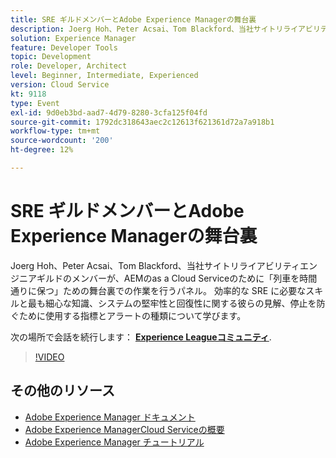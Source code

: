 ```yaml
---
title: SRE ギルドメンバーとAdobe Experience Managerの舞台裏
description: Joerg Hoh、Peter Acsai、Tom Blackford、当社サイトリライアビリティエンジニアギルドのメンバーが、AEMのas a Cloud Serviceのために「列車を時間通りに保つ」ための舞台裏での作業を行うパネル。 効率的な SRE に必要なスキルと最も細心な知識、システムの堅牢性と回復性に関する彼らの見解、停止を防ぐために使用する指標とアラートの種類について学びます。
solution: Experience Manager
feature: Developer Tools
topic: Development
role: Developer, Architect
level: Beginner, Intermediate, Experienced
version: Cloud Service
kt: 9118
type: Event
exl-id: 9d0eb3bd-aad7-4d79-8280-3cfa125f04fd
source-git-commit: 1792dc318643aec2c12613f621361d72a7a918b1
workflow-type: tm+mt
source-wordcount: '200'
ht-degree: 12%

---
```


# SRE ギルドメンバーとAdobe Experience Managerの舞台裏

Joerg Hoh、Peter Acsai、Tom Blackford、当社サイトリライアビリティエンジニアギルドのメンバーが、AEMのas a Cloud Serviceのために「列車を時間通りに保つ」ための舞台裏での作業を行うパネル。 効率的な SRE に必要なスキルと最も細心な知識、システムの堅牢性と回復性に関する彼らの見解、停止を防ぐために使用する指標とアラートの種類について学びます。

次の場所で会話を続行します： **[Experience Leagueコミュニティ](https://adobe.ly/2WoCVOU)**.

>[!VIDEO](https://video.tv.adobe.com/v/337527/?quality=12&learn=on&hidetitle=true)

## その他のリソース

- [Adobe Experience Manager ドキュメント](https://experienceleague.adobe.com/docs/experience-manager-cloud-service.html?lang=ja)
- [Adobe Experience ManagerCloud Serviceの概要](https://experienceleague.adobe.com/docs/experience-manager-cloud-service/overview/home.html?lang=ja)
- [Adobe Experience Manager チュートリアル](https://experienceleague.adobe.com/docs/experience-manager-tutorials.html?lang=ja)
